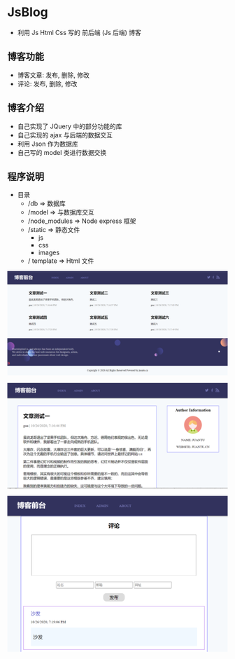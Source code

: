 # JsBlog
- 利用 Js Html Css 写的 前后端 (Js 后端) 博客
## 博客功能
- 博客文章: 发布, 删除, 修改
- 评论: 发布, 删除, 修改
## 博客介绍
- 自己实现了 JQuery 中的部分功能的库
- 自己实现的 ajax 与后端的数据交互
- 利用 Json 作为数据库
- 自己写的 model 类进行数据交换
## 程序说明
- 目录
  - /db => 数据库
  - /model => 与数据库交互
  - /node_modules => Node express 框架
  - /static => 静态文件
    - js
    - css
    - images
  - / template => Html 文件


![image](https://github.com/artisanbox/JsBlog/blob/main/demoImage/index.png)

![image](https://github.com/artisanbox/JsBlog/blob/main/demoImage/article.png)

![image](https://github.com/artisanbox/JsBlog/blob/main/demoImage/comment.png)
